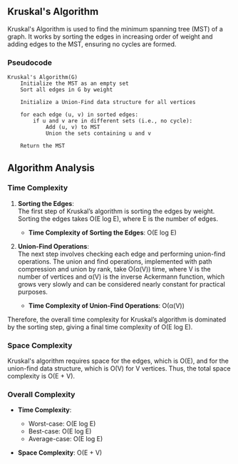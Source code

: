 ## **Kruskal's Algorithm**

Kruskal's Algorithm is used to find the minimum spanning tree (MST) of a graph. It works by sorting the edges in increasing order of weight and adding edges to the MST, ensuring no cycles are formed.

### **Pseudocode**

```plaintext
Kruskal's Algorithm(G)
    Initialize the MST as an empty set
    Sort all edges in G by weight

    Initialize a Union-Find data structure for all vertices

    for each edge (u, v) in sorted edges:
        if u and v are in different sets (i.e., no cycle):
            Add (u, v) to MST
            Union the sets containing u and v

    Return the MST
```
## Algorithm Analysis

### Time Complexity

1. **Sorting the Edges**:  
   The first step of Kruskal’s algorithm is sorting the edges by weight. Sorting the edges takes O(E log E), where E is the number of edges.

    - **Time Complexity of Sorting the Edges**: O(E log E)


2. **Union-Find Operations**:  
   The next step involves checking each edge and performing union-find operations. The union and find operations, implemented with path compression and union by rank, take O(α(V)) time, where V is the number of vertices and α(V) is the inverse Ackermann function, which grows very slowly and can be considered nearly constant for practical purposes.

    - **Time Complexity of Union-Find Operations**: O(α(V))

Therefore, the overall time complexity for Kruskal’s algorithm is dominated by the sorting step, giving a final time complexity of O(E log E).

### Space Complexity

Kruskal's algorithm requires space for the edges, which is O(E), and for the union-find data structure, which is O(V) for V vertices. Thus, the total space complexity is O(E + V).

### Overall Complexity

- **Time Complexity**:
    - Worst-case: O(E log E)
    - Best-case: O(E log E)
    - Average-case: O(E log E)

- **Space Complexity**: O(E + V)
